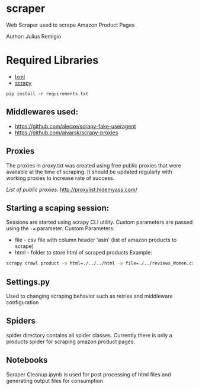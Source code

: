 # scraper
Web Scraper used to scrape Amazon Product Pages

Author: Julius Remigio

# Required Libraries
- [lxml](https://pypi.python.org/pypi/lxml/3.7.3) 
- [scrapy](https://pypi.python.org/pypi/Scrapy/1.3.3)

`pip install -r requirements.txt`

## Middlewares used:
- https://github.com/alecxe/scrapy-fake-useragent
- https://github.com/aivarsk/scrapy-proxies

## Proxies
The proxies in proxy.txt was created using free public proxies that were available at the time of scraping. It should be updated regularly with working proxies to increase rate of success.

*List of public proxies:*
http://proxylist.hidemyass.com/

## Starting a scaping session:
Sessions are started using scrapy CLI utility.
Custom parameters are passed using the `-a` parameter. 
Custom Parameters:
- file - csv file with column header 'asin' (list of amazon products to scrape)
- html - folder to store html of scraped products
Example:
```bash
scrapy crawl product -a html=./../../html -a file=./../reviews_Women.csv.gz -o ./../reviews_Women.jl --logfile ./../reviews_Women.csv.log
```

## Settings.py
Used to changing scraping behavior such as retries and middleware configuration

## Spiders
spider directory contains all spider classes. Currently there is only a products spider for scraping amazon product pages.

## Notebooks
Scraper Cleanup.ipynb is used for post processing of html files and generating output files for consumption

